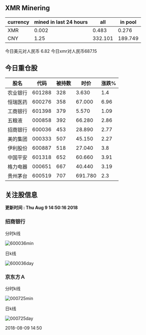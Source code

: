 ## XMR Minering

|currency|mined in last 24 hours|all|in pool|
|---|---|---|---|
|XMR|0.002|0.483|0.276|
|CNY|1.25|332.101|189.749|

今日美元对人民币 6.82	今日xmr对人民币687.15


## 今日重仓股 

|股名|代码|被持数|时价|涨跌%|
|---|---|---|---|---|
|农业银行|601288|328|3.630|1.4|
|恒瑞医药|600276|358|67.000|6.96|
|工商银行|601398|379|5.570|1.09|
|五粮液|000858|392|66.280|2.86|
|招商银行|600036|453|28.890|2.77|
|美的集团|000333|507|45.150|2.27|
|伊利股份|600887|518|27.040|3.8|
|中国平安|601318|652|60.660|3.91|
|格力电器|000651|667|40.440|3.19|
|贵州茅台|600519|707|691.780|2.3|

## 关注股信息
**更新时间 : Thu Aug  9 14:50:16 2018**
### 招商银行 
分时k线

![600036min](http://image.sinajs.cn/newchart/min/n/sh600036.gif)

日k线

![600036day](http://image.sinajs.cn/newchart/daily/n/sh600036.gif)

### 京东方Ａ 
分时k线

![000725min](http://image.sinajs.cn/newchart/min/n/sz000725.gif)

日k线

![000725day](http://image.sinajs.cn/newchart/daily/n/sz000725.gif)

2018-08-09 14:50